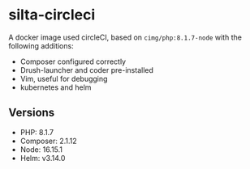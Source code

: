 # silta-circleci
A docker image used circleCI, based on `cimg/php:8.1.7-node` with the following additions:

- Composer configured correctly
- Drush-launcher and coder pre-installed
- Vim, useful for debugging
- kubernetes and helm

## Versions
- PHP: 8.1.7
- Composer: 2.1.12
- Node: 16.15.1
- Helm: v3.14.0
